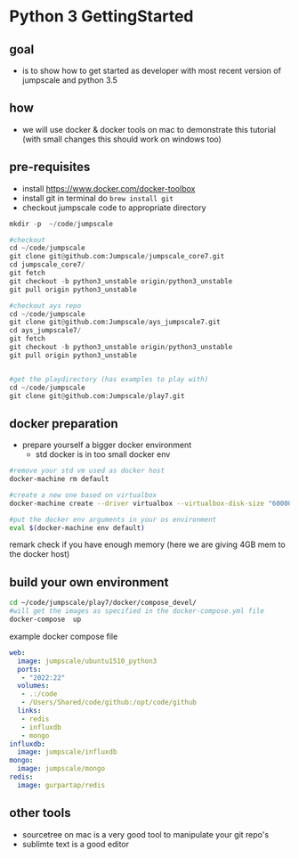 # Python 3 GettingStarted

## goal 

- is to show how to get started as developer with most recent version of jumpscale and python 3.5


## how

- we will use docker & docker tools on mac to demonstrate this tutorial (with small changes this should work on windows too)


## pre-requisites

- install https://www.docker.com/docker-toolbox
- install git in terminal do ```brew install git```
- checkout jumpscale code to appropriate directory

```python
mkdir -p  ~/code/jumpscale

#checkout
cd ~/code/jumpscale
git clone git@github.com:Jumpscale/jumpscale_core7.git
cd jumpscale_core7/
git fetch
git checkout -b python3_unstable origin/python3_unstable
git pull origin python3_unstable

#checkout ays repo
cd ~/code/jumpscale
git clone git@github.com:Jumpscale/ays_jumpscale7.git
cd ays_jumpscale7/
git fetch
git checkout -b python3_unstable origin/python3_unstable
git pull origin python3_unstable


#get the playdirectory (has examples to play with)
cd ~/code/jumpscale
git clone git@github.com:Jumpscale/play7.git

```

## docker preparation

- prepare yourself a bigger docker environment
    - std docker is in too small docker env  

```bash
#remove your std vm used as docker host
docker-machine rm default

#create a new one based on virtualbox
docker-machine create --driver virtualbox --virtualbox-disk-size "60000" --virtualbox-cpu-count "2" --virtualbox-memory "4000" default

#put the docker env arguments in your os environment
eval $(docker-machine env default)

```

remark check if you have enough memory (here we are giving 4GB mem to the docker host)


## build your own environment

```bash
cd ~/code/jumpscale/play7/docker/compose_devel/
#will get the images as specified in the docker-compose.yml file
docker-compose  up

```

example docker compose file

```yaml
web:
  image: jumpscale/ubuntu1510_python3
  ports:
   - "2022:22"
  volumes:
   - .:/code
   - /Users/Shared/code/github:/opt/code/github
  links:
   - redis
   - influxdb
   - mongo
influxdb:
  image: jumpscale/influxdb  
mongo:
  image: jumpscale/mongo
redis:
  image: gurpartap/redis
```


## other tools

- sourcetree on mac is a very good tool to manipulate your git repo's
- sublimte text is a good editor